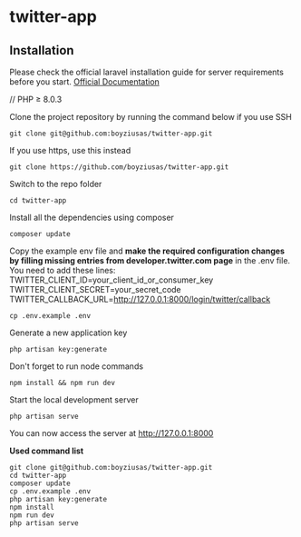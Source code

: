 # twitter-app

## Installation

Please check the official laravel installation guide for server requirements before you start. [Official Documentation](https://laravel.com/docs/8.x/installation/)

//
PHP ≥ 8.0.3


Clone the project repository by running the command below if you use SSH

```
git clone git@github.com:boyziusas/twitter-app.git
```

If you use https, use this instead

```
git clone https://github.com/boyziusas/twitter-app.git
```

Switch to the repo folder

```
cd twitter-app
```

Install all the dependencies using composer

```
composer update
```

Copy the example env file and **make the required configuration changes by filling missing entries from developer.twitter.com page** in the .env file. You need to add these
lines: TWITTER_CLIENT_ID=your_client_id_or_consumer_key
TWITTER_CLIENT_SECRET=your_secret_code
TWITTER_CALLBACK_URL=http://127.0.0.1:8000/login/twitter/callback

```
cp .env.example .env
```

Generate a new application key

```
php artisan key:generate
```

Don't forget to run node commands

```
npm install && npm run dev
```

Start the local development server

```
php artisan serve
```

You can now access the server at http://127.0.0.1:8000

**Used command list**

```
git clone git@github.com:boyziusas/twitter-app.git
cd twitter-app
composer update
cp .env.example .env
php artisan key:generate
npm install
npm run dev
php artisan serve 
```
